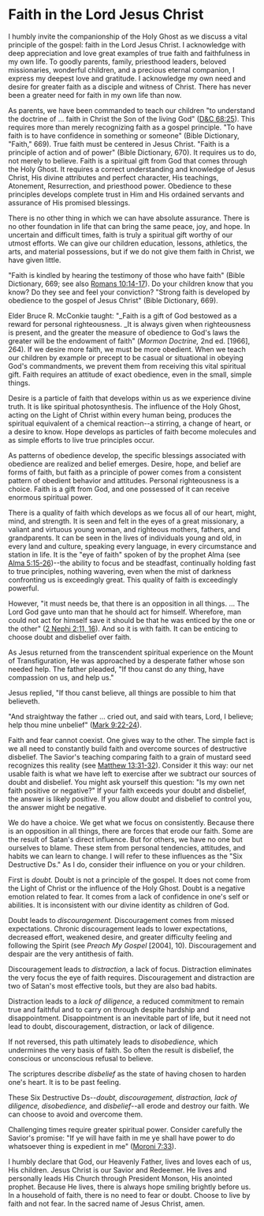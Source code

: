 # Faith in the Lord Jesus Christ

I humbly invite the companionship of the Holy Ghost as we discuss a vital
principle of the gospel: faith in the Lord Jesus Christ. I acknowledge with
deep appreciation and love great examples of true faith and faithfulness in my
own life. To goodly parents, family, priesthood leaders, beloved missionaries,
wonderful children, and a precious eternal companion, I express my deepest
love and gratitude. I acknowledge my own need and desire for greater faith as
a disciple and witness of Christ. There has never been a greater need for
faith in my own life than now.

As parents, we have been commanded to teach our children "to understand the
doctrine of ... faith in Christ the Son of the living God" ([D&amp;C
68:25](https://www.lds.org/scriptures/dc-testament/dc/68.25?lang=eng#24)).
This requires more than merely recognizing faith as a gospel principle. "To
have faith is to have confidence in something or someone" (Bible Dictionary,
"Faith," 669). True faith must be centered in Jesus Christ. "Faith is a
principle of action and of power" (Bible Dictionary, 670). It requires us to
do, not merely to believe. Faith is a spiritual gift from God that comes
through the Holy Ghost. It requires a correct understanding and knowledge of
Jesus Christ, His divine attributes and perfect character, His teachings,
Atonement, Resurrection, and priesthood power. Obedience to these principles
develops complete trust in Him and His ordained servants and assurance of His
promised blessings.

There is no other thing in which we can have absolute assurance. There is no
other foundation in life that can bring the same peace, joy, and hope. In
uncertain and difficult times, faith is truly a spiritual gift worthy of our
utmost efforts. We can give our children education, lessons, athletics, the
arts, and material possessions, but if we do not give them faith in Christ, we
have given little.

"Faith is kindled by hearing the testimony of those who have faith" (Bible
Dictionary, 669; see also [Romans
10:14-17](https://www.lds.org/scriptures/nt/rom/10.14-17?lang=eng#13)). Do
your children know that you know? Do they see and feel your conviction?
"Strong faith is developed by obedience to the gospel of Jesus Christ" (Bible
Dictionary, 669).

Elder Bruce R. McConkie taught: "_Faith is a gift of God bestowed as a reward
for personal righteousness. _It is always given when righteousness is present,
and the greater the measure of obedience to God's laws the greater will be the
endowment of faith" (_Mormon Doctrine,_ 2nd ed. [1966], 264). If we desire
more faith, we must be more obedient. When we teach our children by example or
precept to be casual or situational in obeying God's commandments, we prevent
them from receiving this vital spiritual gift. Faith requires an attitude of
exact obedience, even in the small, simple things.

Desire is a particle of faith that develops within us as we experience divine
truth. It is like spiritual photosynthesis. The influence of the Holy Ghost,
acting on the Light of Christ within every human being, produces the spiritual
equivalent of a chemical reaction--a stirring, a change of heart, or a desire
to know. Hope develops as particles of faith become molecules and as simple
efforts to live true principles occur.

As patterns of obedience develop, the specific blessings associated with
obedience are realized and belief emerges. Desire, hope, and belief are forms
of faith, but faith as a principle of power comes from a consistent pattern of
obedient behavior and attitudes. Personal righteousness is a choice. Faith is
a gift from God, and one possessed of it can receive enormous spiritual power.

There is a quality of faith which develops as we focus all of our heart,
might, mind, and strength. It is seen and felt in the eyes of a great
missionary, a valiant and virtuous young woman, and righteous mothers,
fathers, and grandparents. It can be seen in the lives of individuals young
and old, in every land and culture, speaking every language, in every
circumstance and station in life. It is the "eye of faith" spoken of by the
prophet Alma (see [Alma
5:15-26](https://www.lds.org/scriptures/bofm/alma/5.15-26?lang=eng#14))--the
ability to focus and be steadfast, continually holding fast to true
principles, nothing wavering, even when the mist of darkness confronting us is
exceedingly great. This quality of faith is exceedingly powerful.

However, "it must needs be, that there is an opposition in all things. ... The
Lord God gave unto man that he should act for himself. Wherefore, man could
not act for himself save it should be that he was enticed by the one or the
other" ([2 Nephi 2:11,
16](https://www.lds.org/scriptures/bofm/2-ne/2.11%2C16?lang=eng#10)). And so
it is with faith. It can be enticing to choose doubt and disbelief over faith.

As Jesus returned from the transcendent spiritual experience on the Mount of
Transfiguration, He was approached by a desperate father whose son needed
help. The father pleaded, "If thou canst do any thing, have compassion on us,
and help us."

Jesus replied, "If thou canst believe, all things are possible to him that
believeth.

"And straightway the father ... cried out, and said with tears, Lord, I believe;
help thou mine unbelief" ([Mark
9:22-24](https://www.lds.org/scriptures/nt/mark/9.22-24?lang=eng#21)).

Faith and fear cannot coexist. One gives way to the other. The simple fact is
we all need to constantly build faith and overcome sources of destructive
disbelief. The Savior's teaching comparing faith to a grain of mustard seed
recognizes this reality (see [Matthew
13:31-32](https://www.lds.org/scriptures/nt/matt/13.31-32?lang=eng#30)).
Consider it this way: our net usable faith is what we have left to exercise
after we subtract our sources of doubt and disbelief. You might ask yourself
this question: "Is my own net faith positive or negative?" If your faith
exceeds your doubt and disbelief, the answer is likely positive. If you allow
doubt and disbelief to control you, the answer might be negative.

We do have a choice. We get what we focus on consistently. Because there is an
opposition in all things, there are forces that erode our faith. Some are the
result of Satan's direct influence. But for others, we have no one but
ourselves to blame. These stem from personal tendencies, attitudes, and habits
we can learn to change. I will refer to these influences as the "Six
Destructive Ds." As I do, consider their influence on you or your children.

First is _doubt._ Doubt is not a principle of the gospel. It does not come
from the Light of Christ or the influence of the Holy Ghost. Doubt is a
negative emotion related to fear. It comes from a lack of confidence in one's
self or abilities. It is inconsistent with our divine identity as children of
God.

Doubt leads to _discouragement._ Discouragement comes from missed
expectations. Chronic discouragement leads to lower expectations, decreased
effort, weakened desire, and greater difficulty feeling and following the
Spirit (see _Preach My Gospel_ [2004], 10). Discouragement and despair are the
very antithesis of faith.

Discouragement leads to _distraction,_ a lack of focus. Distraction eliminates
the very focus the eye of faith requires. Discouragement and distraction are
two of Satan's most effective tools, but they are also bad habits.

Distraction leads to a _lack of diligence,_ a reduced commitment to remain
true and faithful and to carry on through despite hardship and disappointment.
Disappointment is an inevitable part of life, but it need not lead to doubt,
discouragement, distraction, or lack of diligence.

If not reversed, this path ultimately leads to _disobedience,_ which
undermines the very basis of faith. So often the result is disbelief, the
conscious or unconscious refusal to believe.

The scriptures describe _disbelief_ as the state of having chosen to harden
one's heart. It is to be past feeling.

These Six Destructive Ds--_doubt, discouragement, distraction, lack of
diligence, disobedience,_ and _disbelief_--all erode and destroy our faith. We
can choose to avoid and overcome them.

Challenging times require greater spiritual power. Consider carefully the
Savior's promise: "If ye will have faith in me ye shall have power to do
whatsoever thing is expedient in me" ([Moroni
7:33](https://www.lds.org/scriptures/bofm/moro/7.33?lang=eng#32)).

I humbly declare that God, our Heavenly Father, lives and loves each of us,
His children. Jesus Christ is our Savior and Redeemer. He lives and personally
leads His Church through President Monson, His anointed prophet. Because He
lives, there is always hope smiling brightly before us. In a household of
faith, there is no need to fear or doubt. Choose to live by faith and not
fear. In the sacred name of Jesus Christ, amen.

